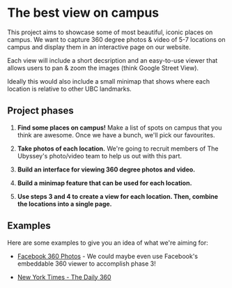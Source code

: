 # The best view on campus

This project aims to showcase some of most beautiful, iconic places on campus. We want to capture 360 degree photos & video of 5-7 locations on campus and display them in an interactive page on our website. 

Each view will include a short decsription and an easy-to-use viewer that allows users to pan & zoom the images (think Google Street View).

Ideally this would also include a small minimap that shows where each location is relative to other UBC landmarks.

## Project phases

1. **Find some places on campus!** Make a list of spots on campus that you think are awesome. Once we have a bunch, we'll pick our favourites.

2. **Take photos of each location.** We're going to recruit members of The Ubyssey's photo/video team to help us out with this part. 

3. **Build an interface for viewing 360 degree photos and video.** 

4. **Build a minimap feature that can be used for each location.**

5. **Use steps 3 and 4 to create a view for each location. Then, combine the locations into a single page.**

## Examples

Here are some examples to give you an idea of what we're aiming for:

- [Facebook 360 Photos](https://facebook360.fb.com/360-photos/) - We could maybe even use Facebook's embeddable 360 viewer to accomplish phase 3!

- [New York Times - The Daily 360](https://www.nytimes.com/video/the-daily-360)
